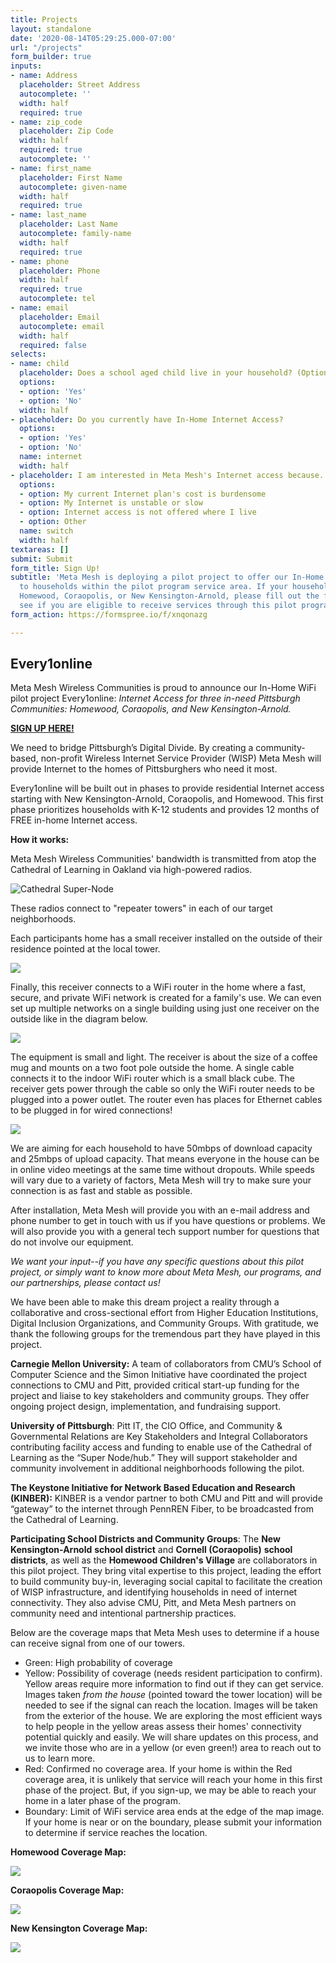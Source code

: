 ```yaml
---
title: Projects
layout: standalone
date: '2020-08-14T05:29:25.000-07:00'
url: "/projects"
form_builder: true
inputs:
- name: Address
  placeholder: Street Address
  autocomplete: ''
  width: half
  required: true
- name: zip_code
  placeholder: Zip Code
  width: half
  required: true
  autocomplete: ''
- name: first_name
  placeholder: First Name
  autocomplete: given-name
  width: half
  required: true
- name: last_name
  placeholder: Last Name
  autocomplete: family-name
  width: half
  required: true
- name: phone
  placeholder: Phone
  width: half
  required: true
  autocomplete: tel
- name: email
  placeholder: Email
  autocomplete: email
  width: half
  required: false
selects:
- name: child
  placeholder: Does a school aged child live in your household? (Optional)
  options:
  - option: 'Yes'
  - option: 'No'
  width: half
- placeholder: Do you currently have In-Home Internet Access?
  options:
  - option: 'Yes'
  - option: 'No'
  name: internet
  width: half
- placeholder: I am interested in Meta Mesh's Internet access because...
  options:
  - option: My current Internet plan's cost is burdensome
  - option: My Internet is unstable or slow
  - option: Internet access is not offered where I live
  - option: Other
  name: switch
  width: half
textareas: []
submit: Submit
form_title: Sign Up!
subtitle: 'Meta Mesh is deploying a pilot project to offer our In-Home WiFi services
  to households within the pilot program service area. If your household resides in
  Homewood, Coraopolis, or New Kensington-Arnold, please fill out the form below to
  see if you are eligible to receive services through this pilot program. '
form_action: https://formspree.io/f/xnqonazg

---
```

## Every1online

Meta Mesh Wireless Communities is proud to announce our In-Home WiFi pilot project Every1online: _Internet Access for three in-need Pittsburgh Communities: Homewood, Coraopolis, and New Kensington-Arnold._

[**SIGN UP HERE!**](#contact)

We need to bridge Pittsburgh’s Digital Divide. By creating a community-based, non-profit Wireless Internet Service Provider (WISP) Meta Mesh will provide Internet to the homes of Pittsburghers who need it most.

Every1online will be built out in phases to provide residential Internet access starting with New Kensington-Arnold, Coraopolis, and Homewood. This first phase prioritizes households with K-12 students and provides 12 months of FREE in-home Internet access.

**How it works:**

Meta Mesh Wireless Communities' bandwidth is transmitted from atop the Cathedral of Learning in Oakland via high-powered radios.

![](/images/screenshot-14.png "Cathedral Super-Node")

These radios connect to "repeater towers" in each of our target neighborhoods.

Each participants home has a small receiver installed on the outside of their residence pointed at the local tower.

![](/images/repeater-tower-and-household-receiver.png)

Finally, this receiver connects to a WiFi router in the home where a fast, secure, and private WiFi network is created for a family's use. We can even set up multiple networks on a single building using just one receiver on the outside like in the diagram below.

![](/images/multiple-house-layout.png)

The equipment is small and light. The receiver is about the size of a coffee mug and mounts on a two foot pole outside the home. A single cable connects it to the indoor WiFi router which is a small black cube. The receiver gets power through the cable so only the WiFi router needs to be plugged into a power outlet. The router even has places for Ethernet cables to be plugged in for wired connections!

![](/images/aircube-feature-poe2.jpg)

We are aiming for each household to have 50mbps of download capacity and 25mbps of upload capacity. That means everyone in the house can be in online video meetings at the same time without dropouts. While speeds will vary due to a variety of factors, Meta Mesh will try to make sure your connection is as fast and stable as possible.

After installation, Meta Mesh will provide you with an e-mail address and phone number to get in touch with us if you have questions or problems. We will also provide you with a general tech support number for questions that do not involve our equipment.

_We want your input--if you have any specific questions about this pilot project, or simply want to know more about Meta Mesh, our programs, and our partnerships, please contact us!_

We have been able to make this dream project a reality through a collaborative and cross-sectional effort from Higher Education Institutions, Digital Inclusion Organizations, and Community Groups. With gratitude, we thank the following groups for the tremendous part they have played in this project.

**Carnegie Mellon University:** A team of collaborators from CMU’s School of Computer Science and the Simon Initiative have coordinated the project connections to CMU and Pitt, provided critical start-up funding for the project and liaise to key stakeholders and community groups. They offer ongoing project design, implementation, and fundraising support.

**University of Pittsburgh**: Pitt IT, the CIO Office, and Community & Governmental Relations are Key Stakeholders and Integral Collaborators contributing facility access and funding to enable use of the Cathedral of Learning as the “Super Node/hub.” They will support stakeholder and community involvement in additional neighborhoods following the pilot.

**The Keystone Initiative for Network Based Education and Research (KINBER):** KINBER is a vendor partner to both CMU and Pitt and will provide “gateway” to the internet through PennREN Fiber, to be broadcasted from the Cathedral of Learning.

**Participating School Districts and Community Groups**: The **New Kensington-Arnold** **school district** and **Cornell (Coraopolis)** **school districts**, as well as the **Homewood Children's Village** are collaborators in this pilot project. They bring vital expertise to this project, leading the effort to build community buy-in, leveraging social capital to facilitate the creation of WISP infrastructure, and identifying households in need of internet connectivity. They also advise CMU, Pitt, and Meta Mesh partners on community need and intentional partnership practices.

Below are the coverage maps that Meta Mesh uses to determine if a house can receive signal from one of our towers.

* Green: High probability of coverage
* Yellow: Possibility of coverage (needs resident participation to confirm). Yellow areas require more information to find out if they can get service. Images taken _from the house_ (pointed toward the tower location) will be needed to see if the signal can reach the location. Images will be taken from the exterior of the house. We are exploring the most efficient ways to help people in the yellow areas assess their homes' connectivity potential quickly and easily. We will share updates on this process, and we invite those who are in a yellow (or even green!) area to reach out to us to learn more.
* Red: Confirmed no coverage area. If your home is within the Red coverage area, it is unlikely that service will reach your home in this first phase of the project. But, if you sign-up, we may be able to reach your home in a later phase of the program.
* Boundary: Limit of WiFi service area ends at the edge of the map image. If your home is near or on the boundary, please submit your information to determine if service reaches the location.

**Homewood Coverage Map:**

![](/images/homewood-coverage-map-2.png)

**Coraopolis Coverage Map:**

![](/images/coraopolis-heat-map-1-1.png)

**New Kensington Coverage Map:**

![](/images/new-ken-heat-map-1-small.png)